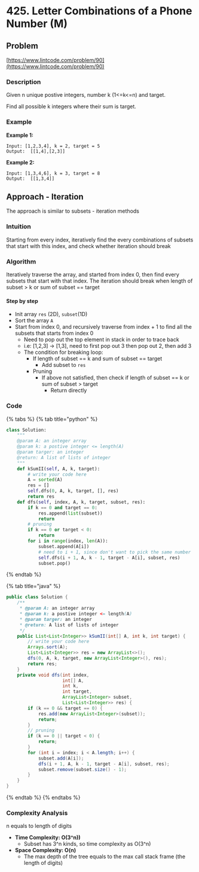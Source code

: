# 425. Letter Combinations of a Phone Number \(M\)

## Problem

[https://www.lintcode.com/problem/90](https://www.lintcode.com/problem/90)

### Description

Given n unique postive integers, number k \(1&lt;=k&lt;=n\) and target.

Find all possible k integers where their sum is target.

### Example

**Example 1:**

```text
Input: [1,2,3,4], k = 2, target = 5
Output:  [[1,4],[2,3]]
```

**Example 2:**

```text
Input: [1,3,4,6], k = 3, target = 8
Output:  [[1,3,4]]	
```

## Approach - Iteration

The approach is similar to subsets - iteration methods

### Intuition

Starting from every index, iteratively find the every combinations of subsets that start with this index, and check whether iteration should break

### Algorithm 

Iteratively traverse the array, and started from index 0, then find every subsets that start with that index. The iteration should break when length of subset &gt; k or sum of subset == target

#### Step by step

* Init array `res` \(2D\), `subset`\(1D\)
* Sort the array  `A`
* Start from index 0, and recursively traverse from index + 1 to find all the subsets that starts from index 0
  * Need to pop out the top element in stack in order to trace back
  * i.e: \[1,2,3\] -&gt; \[1,3\], need to first pop out 3 then pop out 2, then add 3
  * The condition for breaking loop:
    * If length of subset == k and sum of subset == target
      * Add subset to `res`
    * Pruning
      * If above not satisfied, then check if length of subset == k or sum of subset &gt; target
        * Return directly

### Code

{% tabs %}
{% tab title="python" %}
```python
class Solution:
    """
    @param A: an integer array
    @param k: a postive integer <= length(A)
    @param targer: an integer
    @return: A list of lists of integer
    """
    def kSumII(self, A, k, target):
        # write your code here
        A = sorted(A)
        res = []
        self.dfs(0, A, k, target, [], res)
        return res
    def dfs(self, index, A, k, target, subset, res):
        if k == 0 and target == 0:
            res.append(list(subset))
            return 
        # pruning 
        if k == 0 or target < 0:
            return 
        for i in range(index, len(A)):
            subset.append(A[i])
            # need to i + 1, since don't want to pick the same number 
            self.dfs(i + 1, A, k - 1, target - A[i], subset, res)
            subset.pop()
```
{% endtab %}

{% tab title="java" %}
```java
public class Solution {
    /**
     * @param A: an integer array
     * @param k: a postive integer <= length(A)
     * @param targer: an integer
     * @return: A list of lists of integer
     */
    public List<List<Integer>> kSumII(int[] A, int k, int target) {
        // write your code here
        Arrays.sort(A);
        List<List<Integer>> res = new ArrayList<>();
        dfs(0, A, k, target, new ArrayList<Integer>(), res);
        return res;
    }
    private void dfs(int index, 
                     int[] A, 
                     int k, 
                     int target, 
                     ArrayList<Integer> subset, 
                     List<List<Integer>> res) {
        if (k == 0 && target == 0) {
            res.add(new ArrayList<Integer>(subset));
            return;
        }
        // pruning
        if (k == 0 || target < 0) {
            return;
        }
        for (int i = index; i < A.length; i++) {
            subset.add(A[i]);
            dfs(i + 1, A, k - 1, target - A[i], subset, res);
            subset.remove(subset.size() - 1);
        }
    }
}
```
{% endtab %}
{% endtabs %}

### Complexity Analysis

n equals to length of digits

* **Time Complexity: O\(3^n\)\)**
  * Subset has 3^n kinds, so time complexity as O\(3^n\)
* **Space Complexity: O\(n\)**
  * The max depth of the tree equals to the max call stack frame \(the length of digits\)

